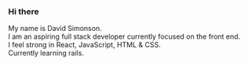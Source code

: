 ### Hi there 

My name is David Simonson.  
I am an aspiring full stack developer currently focused on the front end.  
I feel strong in React, JavaScript, HTML & CSS.  
Currently learning rails.
